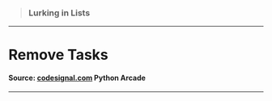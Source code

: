 > ### Lurking in Lists 
 --- 
 # Remove Tasks
 #### Source: [codesignal.com](https://codesignal.com/) Python Arcade 
 --- 
